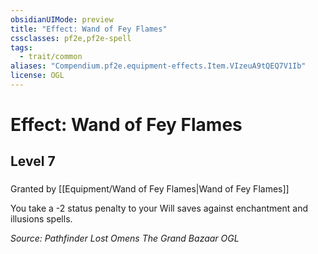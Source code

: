 ```yaml
---
obsidianUIMode: preview
title: "Effect: Wand of Fey Flames"
cssclasses: pf2e,pf2e-spell
tags:
  - trait/common
aliases: "Compendium.pf2e.equipment-effects.Item.VIzeuA9tQEQ7V1Ib"
license: OGL
---
```

# Effect: Wand of Fey Flames
## Level 7
### 






Granted by [[Equipment/Wand of Fey Flames|Wand of Fey Flames]]

You take a -2 status penalty to your Will saves against enchantment and illusions spells.

*Source: Pathfinder Lost Omens The Grand Bazaar*
*OGL*